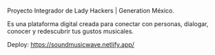 Proyecto Integrador de Lady Hackers | Generation México.

Es una plataforma digital creada para conectar con personas, dialogar, conocer  y redescubrir
tus gustos musicales. 

Deploy: https://soundmusicwave.netlify.app/
